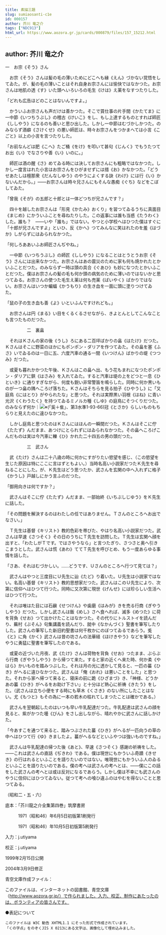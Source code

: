```yaml
---
title: 素描三題
slug: sumiaosanti-c1e
id: 000157
author: 芥川 竜之介
tags: ["NDC913"]
html_url: https://www.aozora.gr.jp/cards/000879/files/157_15212.html
---
```


## author: 芥川 竜之介

一　お宗《そう》さん



　お宗《そう》さんは髪の毛の薄いためにどこへも縁《えん》づかない覚悟をしてゐた。が、髪の毛の薄いことはそれ自身お宗さんには愉快ではなかつた。お宗さんは地肌の透《す》いた頭へいろいろの毛生《けは》え薬をなすつたりした。

「どれも広告ほどのことはないんですよ。」

　かういふお宗さんも声だけは善かつた。そこで賃仕事の片手間《かたてま》に一中節《いつちうぶし》の稽古《けいこ》をし、もし上達するものとすれば師匠《ししやう》になるのも善いと思ひ出した。しかし一中節はむづかしかつた。のみならず酒癖《さけくせ》の悪い師匠は、時々お宗さんをつかまへては小言《こごと》以上の小言を言つたりした。

「お前なんどは肥《こへ》たご桶《をけ》を叩いて甚句《じんく》でもうたつてお出《い》でなさりや善《い》いのに。」

　師匠は酒の醒《さ》めてゐる時には決してお宗さんにも粗略ではなかつた。しかし一度言はれた小言はお宗さんをひがませずには措《お》かなかつた。「どうせあたしは檀那衆《だんなしゆう》のやうによくする訣《わけ》には行《い》かないんだから。」――お宗さんは時々兄さんにもそんな愚痴《ぐち》などをこぼしてゐた。

「曾我《そが》の五郎と十郎とは一体どつちが兄さんです？」

　四十を越したお宗さんは「形見《かたみ》おくり」を習つてゐるうちに真面目《まじめ》にかういふことを尋ねたりした。この返事には誰も当惑《たうわく》した。誰も？　――いや「誰も」ではない。やつと小学校へはひつた僕はすぐに「十郎が兄さんですよ」といひ、反《かへ》つてみんなに笑はれたのを羞《はづか》しがらずにはゐられなかつた。

「何しろああいふお師匠さんぢやね。」

　一中節《いつちうぶし》の師匠《ししやう》になることはとうとうお宗《そう》さんには出来なかつた。お宗さんはあの震災のために家も何も焼かれたとかいふことだつた。のみならず一時は頭の具合《ぐあひ》も妙になつたとかいふことだつた。僕はお宗さんの髪の毛も何か頭の病気のために薄いのではないかと思つてゐる。お宗さんの使つた毛生え薬は何も売薬《ばいやく》ばかりではない。お宗さんはいつか蝙蝠《かうもり》の生き血を一面に頭に塗りつけてゐた。

「鼠の子の生き血も善《よ》いといふんですけれども。」

　お宗さんは円《まる》い目をくるくるさせながら、きよとんとしてこんなことも言つたものだつた。



　　　　　二　裏畠



　それはＫさんの家の後《うし》ろにある二百坪ばかりの畠《はたけ》だつた。Ｋさんはそこに野菜のほかにもポンポン・ダリアを作つてゐた。その畠を塞《ふさ》いでゐるのは一日に五、六度汽車の通る一間《いつけん》ばかりの堤《つつみ》だつた。

　或夏も暮れかかつた午後、Ｋさんはこの畠へ出、もう花もまれになつたポンポン・ダリアに鋏《はさみ》を入れてゐた。すると汽車は堤の上をどつと一息《ひといき》に通りすぎながら、何度も鋭い非常警笛を鳴らした。同時に何か黒いものが一つ畠の隅へころげ落ちた。Ｋさんはそちらを見る拍子《ひやうし》に「又庭鳥《にはとり》がやられたな」と思つた。それは実際黒い羽根《はね》に青い光沢《くわうたく》を持つてゐるミノルカ種《しゆ》の庭鳥にそつくりだつた。のみならず何か｜![※(「奚＋隹」、第3水準1-93-66)](https://www.aozora.gr.jp/cards/000879/files/../../../gaiji/1-93/1-93-66.png)冠《とさか》らしいものもちらりと見えたのに違ひなかつた。

　しかし庭鳥と思つたのはＫさんにはほんの一瞬間だつた。Ｋさんはそこに佇《たたず》んだまま、あつけにとられずにはゐられなかつた。その畠へころげこんだものは実は今汽車に轢《ひ》かれた二十四五の男の頭だつた。



　　　　　三　武さん



　武《たけ》さんは二十八歳の時に何かにすがりたい慾望を感じ、（この慾望を生じた原因は特にここに言はずともよい。）当時名高い小説家だつたＫ先生を尋ねることにした。が、Ｋ先生はどう思つたか、武さんを玄関の中へ入れずに格子《かうし》戸越しにかう言ふのだつた。

「御用向きは何ですか？」

　武さんはそこに佇《たたず》んだまま、一部始終《いちぶしじゆう》をＫ先生に話した。

「その問題を解決するのはわたしの任ではありません。Ｔさんのところへお出でなさい。」

　Ｔ先生は基督《キリスト》教的色彩を帯びた、やはり名高い小説家だつた。武さんは早速《さつそく》その日のうちにＴ先生を訪問した。Ｔ先生は玄関へ顔を出すと、「わたしがＴです。ではさやうなら」と言つたぎり、さつさと奥へ引きこまうとした。武さんは慌《あわ》ててＴ先生を呼びとめ、もう一度あらゆる事情を話した。

「さあ、それはむづかしい。……どうです、Ｕさんのところへ行つて見ては？」

　武さんはやつと三度目にＵ先生に辿《たど》り着いた。Ｕ先生は小説家ではない。名高い基督《キリスト》教的思想家だつた。武さんはこのＵ先生により、次第に信仰へはひつて行つた。同時に又次第に現世《げんせ》には珍らしい生活へはひつて行つた。

　それは唯はた目には石鹸《せつけん》や歯磨《はみが》きを売る行商《ぎやうしやう》だつた。しかし武さんは飯《めし》さへ食へれば、滅多《めつた》に荷を背負《せお》つて出かけたことはなかつた。その代りにトルストイを読んだり、蕪村《ぶそん》句集講義を読んだり、就中《なかんづく》聖書を筆写したりした。武さんの筆写した新旧約聖書は何千枚かにのぼつてゐるであらう。兎《と》に角《かく》武さんは昔の坊さんの法華経《ほけきやう》などを筆写したやうに勇猛に聖書を筆写したのである。

　或夏の近づいた月夜、武《たけ》さんは荷物を背負《せお》つたまま、ぶらぶら行商《ぎやうしやう》から帰つて来た。すると家の近くへ来た時、何か柔《やはら》かいものを踏みつぶした。それは月の光に透かして見ると、一匹の蟇《ひき》がへるに違ひなかつた。武さんは「俺《おれ》は悪いことをした」と思つた。それから家へ帰つて来ると、寝床の前に跪《ひざまづ》き、「神様、どうかあの蟇《ひき》がへるをお助け下さい」と十分ほど熱心に祈祷《きたう》をした。（武さんは立ち小便をする時にも草木《くさき》のない所にしたことはない。尤《もつと》もその為に一本の若木の枯れてしまつたことは確かである。）

　武さんを翌朝起したのはいつも早い牛乳配達だつた。牛乳配達は武さんの顔を見ると、紫がかつた壜《びん》をさし出しながら、晴れやかに武さんに話しかけた。

「今あすこを通つて来ると、踏みつぶされた蟇《ひき》がへるが一匹向うの草の中へはひつて行《ゆ》きましたよ。蟇がへるなどといふやつは強いものですね。」

　武さんは牛乳配達の帰つた後《あと》、早速《さつそく》感謝の祈祷をした。――これは武さんの直話《ぢきわ》である。僕は現世にもかういふ奇蹟《きせき》の行はれるといふことを語りたいのではない。唯現世にもかういふ人のゐるといふことを語りたいのである。僕の考へは武さんの考へとは、――僕にこの話をした武さんの考へとは或は反対になるであらう。しかし僕は不幸にも武さんのやうに信仰にはひつてゐない。従つて考への喰ひ違ふのはやむを得ないことと思つてゐる。

（昭和二・五・六）













底本：「芥川龍之介全集第四巻」筑摩書房


　　　1971（昭和46）年6月5日初版第1刷発行

　　　1971（昭和46）年10月5日初版第5刷発行

入力：j.utiyama

校正：j.utiyama

1999年2月15日公開

2004年3月9日修正

青空文庫作成ファイル：

このファイルは、インターネットの図書館、青空文庫（http://www.aozora.gr.jp/）で作られました。入力、校正、制作にあたったのは、ボランティアの皆さんです。











●表記について


	このファイルは W3C 勧告 XHTML1.1 にそった形式で作成されています。
	「くの字点」をのぞくJIS X 0213にある文字は、画像化して埋め込みました。